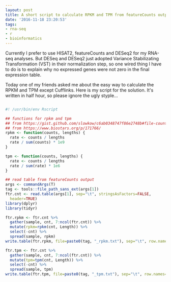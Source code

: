 ```yaml
---
layout: post
title: A short script to calculate RPKM and TPM from featureCounts output
date: '2016-11-18 23:20:53'
tags:
- rna-seq
- r
- bioinformatics
---
```


Currently I prefer to use HISAT2, featureCounts and DESeq2 for my RNA-seq analyses. But DESeq and DESeq2 just adopted Variance Stabilizating Transformation (VST) in their normalization step, so one wired thing I  have to do is to explain why no expressed genes were not zero in the final expression table.

Today one of my friends asked me about the easy way to calculate the RPKM and TPM except Cufflinks. Here is my script for the solution. It's written in half hour, so please ignore the ugly styple...

```r

#! /usr/bin/env Rscript

## functions for rpkm and tpm
## from https://gist.github.com/slowkow/c6ab0348747f86e2748b#file-counts_to_tpm-r-L44
## from https://www.biostars.org/p/171766/
rpkm <- function(counts, lengths) {
  rate <- counts / lengths
  rate / sum(counts) * 1e9
}

tpm <- function(counts, lengths) {
  rate <- counts / lengths
  rate / sum(rate) * 1e6
}

## read table from featureCounts output
args <- commandArgs(T)
tag <- tools::file_path_sans_ext(args[1])
ftr.cnt <- read.table(args[1], sep="\t", stringsAsFactors=FALSE,
  header=TRUE)
library(dplyr)
library(tidyr)

ftr.rpkm <- ftr.cnt %>%
  gather(sample, cnt, 7:ncol(ftr.cnt)) %>%
  mutate(rpkm=rpkm(cnt, Length)) %>%
  select(-cnt) %>%
  spread(sample, rpkm)
write.table(ftr.rpkm, file=paste0(tag, "_rpkm.txt"), sep="\t", row.names=FALSE, quote=FALSE)

ftr.tpm <- ftr.cnt %>%
  gather(sample, cnt, 7:ncol(ftr.cnt)) %>%
  mutate(tpm=tpm(cnt, Length)) %>%
  select(-cnt) %>%
  spread(sample, tpm)
write.table(ftr.tpm, file=paste0(tag, "_tpm.txt"), sep="\t", row.names=FALSE, quote=FALSE)

```
